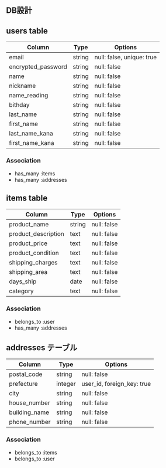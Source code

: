 ## DB設計

## users table

| Column             | Type                | Options                    |
|--------------------|---------------------|----------------------------|
| email              | string              | null: false, unique: true  |
| encrypted_password | string              | null: false                |
| name               | string              | null: false                |
| nickname           | string              | null: false                |
| name_reading       | string              | null: false                |
| bithday            | string              | null: false                |
| last_name          | string              | null: false                |
| first_name         | string              | null: false                |
| last_name_kana     | string              | null: false                |
| first_name_kana    | string              | null: false                |


### Association

* has_many :items
* has_many :addresses

## items table

| Column                              | Type       | Options           |
|-------------------------------------|------------|-------------------|
| product_name                        | string     | null: false       |
| product_description                 | text       | null: false       |
| product_price                       | text       | null: false       |
| product_condition                   | text       | null: false       |
| shipping_charges                    | text       | null: false       |
| shipping_area                       | text       | null: false       |
| days_ship                           | date       | null: false       |
| category                            | text       | null: false       |

### Association

- belongs_to :user
- has_many :addresses

## addresses テーブル

| Column        | Type       | Options                        |
| ------------- | ---------- | ------------------------------ |
| postal_code   | string     | null: false                    |
| prefecture    | integer    | user_id, foreign_key: true     |
| city          | string     | null: false                    |
| house_number  | string     | null: false                    |
| building_name | string     | null: false                    |
| phone_number  | string     | null: false                    |

### Association

- belongs_to :items
- belongs_to :user